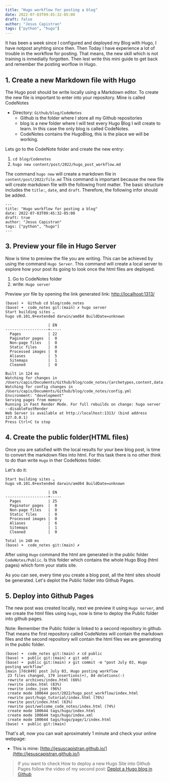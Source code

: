 ```yaml
---
title: "Hugo workflow for posting a blog"
date: 2022-07-03T09:45:32-05:00
draft: false
author: "Jesus Capistran"
tags: ["python", "hugo"]
---
```


It has been a week since I configured and deployed my Blog with Hugo, I have notpost anyhting since then. Then Today I have experience a lot of trouble in the workflow for posting. That means, the new skill which is not training is inmediatly forgotten. Then lest write this mini guide to get back and remember the posting worflow in Hugo.  

## 1. Create a new Markdown file with Hugo 

The Hugo post should be write locally using a Markdown editor. To create the new file is important to enter into your repository. Mine is called CodeNotes 

- Directory: ``Github/blog/CodeNotes``
	- Github is the folder where I store all my Github repositories 
	- blog is a new folder where I will test every Hugo Blog I will create to learn. In this case the only blog is called CodeNotes.
	- CodeNotes contains the HugoBlog, this is the place we will be working. 

Lets go to the CodeNote folder and create the new entry: 

1. ``cd blog/Codenotes``
2. `hugo new content/post/2022/hugo_post_workflow.md`

The command ``hugo new`` will create a markdown file in ``content/post/2022/file.md`` This command is important because the new file will create markdown file with the following front matter. The basic structure includes the ``title:``, ``date``, and  `draft`. Therefore, the following  infor should be added.

``````
---
title: "Hugo workflow for posting a blog"
date: 2022-07-03T09:45:32-05:00
draft: true
author: "Jesus Capistran"
tags: ["python", "hugo"]
---
``````
## 3. Preview your file in Hugo Server 

Now is time to preview the file you are writing. This can be achieved by using the command ``Hugo Server``. This command will create a local server to explore how your post its going to look once the html files are deployed. 

1. Go to CodeNotes folder
2. write: ``Hugo server``

Preview yor file by opening the link generated link: [http://localhost:1313/](http://localhost:1313/)

``````
(base) ➜  Github cd blog/code_notes
(base) ➜  code_notes git:(main) ✗ hugo server
Start building sites …
hugo v0.101.0+extended darwin/amd64 BuildDate=unknown

                   | EN
-------------------+-----
  Pages            | 22
  Paginator pages  |  0
  Non-page files   |  0
  Static files     |  0
  Processed images |  0
  Aliases          |  5
  Sitemaps         |  1
  Cleaned          |  0

Built in 124 ms
Watching for changes in /Users/capis/Documents/Github/blog/code_notes/{archetypes,content,data,layouts,static,themes}
Watching for config changes in /Users/capis/Documents/Github/blog/code_notes/config.yml
Environment: "development"
Serving pages from memory
Running in Fast Render Mode. For full rebuilds on change: hugo server --disableFastRender
Web Server is available at http://localhost:1313/ (bind address 127.0.0.1)
Press Ctrl+C to stop
``````

## 4. Create the public folder(HTML files)

Once you are satisfied with the local results for your bew blog post, is time to convert the markdown files into html. For this task there is no other think to do than write `Hugo` in ther CodeNotes folder. 

Let's do it: 

```(base) ➜  code_notes git:(main) ✗ hugo
Start building sites …
hugo v0.101.0+extended darwin/amd64 BuildDate=unknown

                   | EN
-------------------+-----
  Pages            | 25
  Paginator pages  |  0
  Non-page files   |  0
  Static files     |  0
  Processed images |  0
  Aliases          |  6
  Sitemaps         |  1
  Cleaned          |  0

Total in 240 ms
(base) ➜  code_notes git:(main) ✗
```
After using `Hugo` command the html are generated in the public folder ``CodeNotes/Public``. Is this folder which contains the whole Hugo Blog (html pages) which form your statis site. 

As you can see, every time you create a blog post, all the html sites should be generated. Let's deplot the Public folder into Github Pages. 

## 5. Deploy into Github Pages 

The new post was created locally, next we preview it using `Hugo server`, and we create the html files using `hugo`, now is time to deploy the Public folder into github pages. 

Note: Remember the Public folder is linked to a second repository in github. That means the first repository called CodeNotes will contain the markdown files and the second repository will contain the html files we are generating in the public folder. 

``````
(base) ➜  code_notes git:(main) ✗ cd public
(base) ➜  public git:(main) ✗ git add .
(base) ➜  public git:(main) ✗ git commit -m "post July 03, Hugo posting workflow"
[main 17dc849] post July 03, Hugo posting workflow
 23 files changed, 179 insertions(+), 84 deletions(-)
 rewrite archives/index.html (66%)
 rewrite index.html (83%)
 rewrite index.json (96%)
 create mode 100644 post/2022/hugo_post_workflow/index.html
 rewrite post/hugo_tutorial/index.html (76%)
 rewrite post/index.html (63%)
 rewrite post/welcome_code_notes/index.html (74%)
 create mode 100644 tags/hugo/index.html
 create mode 100644 tags/hugo/index.xml
 create mode 100644 tags/hugo/page/1/index.html
(base) ➜  public git:(main)

``````

That's all, now you can wait aproximately 1 minute and check your online webpage: 

-  This is mine: [http://jesuscapistran.github.io/](http://jesuscapistran.github.io/)



> If you want to check How to deploy a new Hugo Site into Github Pages follow the video of my second post: [Deplot a Hugo blog in Github](https://jesuscapistran.github.io/post/hugo_tutorial/)
